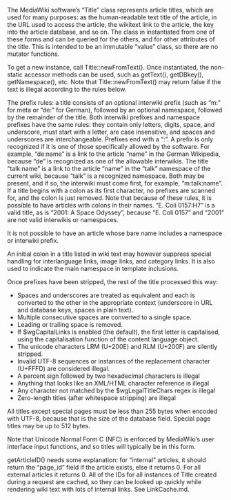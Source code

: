 The MediaWiki software’s “Title” class represents article titles, which are used for many purposes: as the human-readable text title of the article, in the URL used to access the article, the wikitext link to the article, the key into the article database, and so on. The class in instantiated from one of these forms and can be queried for the others, and for other attributes of the title. This is intended to be an immutable “value” class, so there are no mutator functions.

To get a new instance, call Title::newFromText(). Once instantiated, the non-static accessor methods can be used, such as getText(), getDBkey(), getNamespace(), etc. Note that Title::newFromText() may return false if the text is illegal according to the rules below.

The prefix rules: a title consists of an optional interwiki prefix (such as “m:” for meta or “de:” for German), followed by an optional namespace, followed by the remainder of the title. Both interwiki prefixes and namespace prefixes have the same rules: they contain only letters, digits, space, and underscore, must start with a letter, are case insensitive, and spaces and underscores are interchangeable. Prefixes end with a “:”. A prefix is only recognized if it is one of those specifically allowed by the software. For example, “de:name” is a link to the article “name” in the German Wikipedia, because “de” is recognized as one of the allowable interwikis. The title “talk:name” is a link to the article “name” in the “talk” namespace of the current wiki, because “talk” is a recognized namespace. Both may be present, and if so, the interwiki must come first, for example, “m:talk:name”. If a title begins with a colon as its first character, no prefixes are scanned for, and the colon is just removed. Note that because of these rules, it is possible to have articles with colons in their names. “E. Coli 0157:H7” is a valid title, as is “2001: A Space Odyssey”, because “E. Coli 0157” and “2001” are not valid interwikis or namespaces.

It is not possible to have an article whose bare name includes a namespace or interwiki prefix.

An initial colon in a title listed in wiki text may however suppress special handling for interlanguage links, image links, and category links. It is also used to indicate the main namespace in template inclusions.

Once prefixes have been stripped, the rest of the title processed this way:

-   Spaces and underscores are treated as equivalent and each is converted to the other in the appropriate context (underscore in URL and database keys, spaces in plain text).
-   Multiple consecutive spaces are converted to a single space.
-   Leading or trailing space is removed.
-   If $wgCapitalLinks is enabled (the default), the first letter is capitalised, using the capitalisation function of the content language object.
-   The unicode characters LRM (U+200E) and RLM (U+200F) are silently stripped.
-   Invalid UTF-8 sequences or instances of the replacement character (U+FFFD) are considered illegal.
-   A percent sign followed by two hexadecimal characters is illegal
-   Anything that looks like an XML/HTML character reference is illegal
-   Any character not matched by the $wgLegalTitleChars regex is illegal
-   Zero-length titles (after whitespace stripping) are illegal

All titles except special pages must be less than 255 bytes when encoded with UTF-8, because that is the size of the database field. Special page titles may be up to 512 bytes.

Note that Unicode Normal Form C (NFC) is enforced by MediaWiki’s user interface input functions, and so titles will typically be in this form.

getArticleID() needs some explanation: for “internal” articles, it should return the “page\_id” field if the article exists, else it returns 0. For all external articles it returns 0. All of the IDs for all instances of Title created during a request are cached, so they can be looked up quickly while rendering wiki text with lots of internal links. See LinkCache.md.
